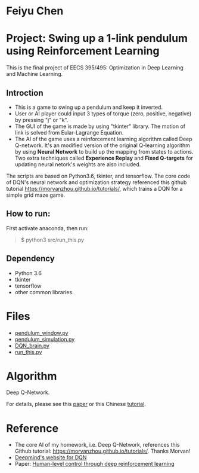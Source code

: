 
# Feiyu Chen  
# Project: Swing up a 1-link pendulum using Reinforcement Learning
This is the final project of EECS 395/495: Optimization in Deep Learning and Machine Learning.

## Introction
* This is a game to swing up a pendulum and keep it inverted.
* User or AI player could input 3 types of torque (zero, positive, negative) by pressing "j" or "k".
* The GUI of the game is made by using "tkinter" library. The motion of link is solved from Eular-Lagrange Equation.
* The AI of the game uses a reinforcement learning algorithm called Deep Q-network. It's an modified version of the original Q-learning algorithm by using **Neural Network** to build up the mapping from states to actions. Two extra techniques called **Experience Replay** and **Fixed Q-targets** for updating neural netork's weights are also included.

The scripts are based on Python3.6, tkinter, and tensorflow. The core code of DQN's neural network and optimization strategy referenced this github tutorial https://morvanzhou.github.io/tutorials/, which trains a DQN for a simple grid maze game.

## How to run:
First activate anaconda, then run:
> $ python3 src/run_this.py

## Dependency
* Python 3.6  
* tkinter  
* tensorflow  
* other common libraries. 

# Files
* [pendulum_window.py](src/pendulum_window.py)
* [pendulum_simulation.py](src/pendulum_simulation.py)
* [DQN_brain.py](src/DQN_brain.py)
* [run_this.py](src/run_this.py)

# Algorithm
Deep Q-Network. 

For details, please see this [paper]((https://storage.googleapis.com/deepmind-media/dqn/DQNNaturePaper.pdf)) or this Chinese [tutorial](https://morvanzhou.github.io/tutorials/).


# Reference
* The core AI of my homework, i.e. Deep Q-Network, references this Github tutorial: https://morvanzhou.github.io/tutorials/. Thanks Morvan!
* [Deepmind's website for DQN](https://deepmind.com/research/dqn/)
* Paper: [Human-level control through deep reinforcement
learning](https://storage.googleapis.com/deepmind-media/dqn/DQNNaturePaper.pdf)
